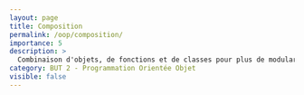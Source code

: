 ```yaml
---
layout: page
title: Composition
permalink: /oop/composition/
importance: 5
description: >
  Combinaison d'objets, de fonctions et de classes pour plus de modularité
category: BUT 2 - Programmation Orientée Objet
visible: false
---
```

